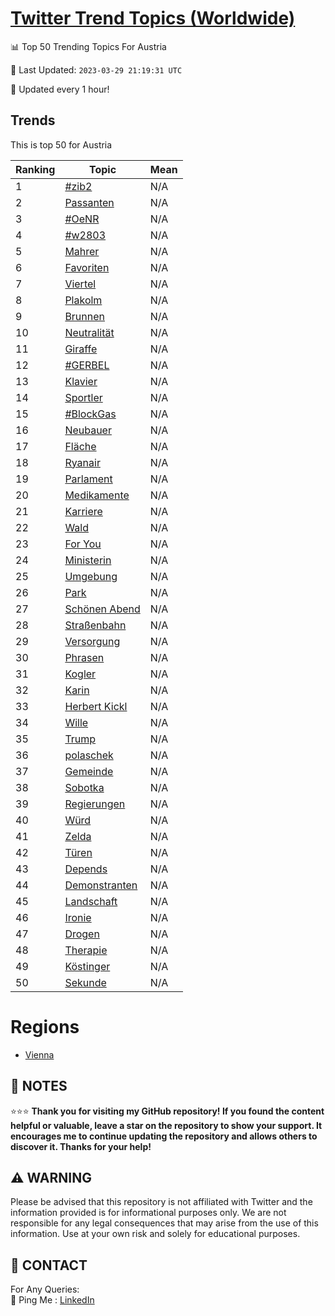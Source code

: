[Twitter Trend Topics (Worldwide)](https://github.com/ErcinDedeoglu/Twitter-Trend-Topics)
==========


📊 Top 50 Trending Topics For Austria

📆 Last Updated: `2023-03-29 21:19:31 UTC`

🔧 Updated every 1 hour!


## Trends

This is top 50 for Austria

| Ranking | Topic | Mean |
| ------- | ------------ | ------------ |
| 1 | [#zib2](http://twitter.com/search?q=%23zib2) | N/A |
| 2 | [Passanten](http://twitter.com/search?q=Passanten) | N/A |
| 3 | [#OeNR](http://twitter.com/search?q=%23OeNR) | N/A |
| 4 | [#w2803](http://twitter.com/search?q=%23w2803) | N/A |
| 5 | [Mahrer](http://twitter.com/search?q=Mahrer) | N/A |
| 6 | [Favoriten](http://twitter.com/search?q=Favoriten) | N/A |
| 7 | [Viertel](http://twitter.com/search?q=Viertel) | N/A |
| 8 | [Plakolm](http://twitter.com/search?q=Plakolm) | N/A |
| 9 | [Brunnen](http://twitter.com/search?q=Brunnen) | N/A |
| 10 | [Neutralität](http://twitter.com/search?q=Neutralit%c3%a4t) | N/A |
| 11 | [Giraffe](http://twitter.com/search?q=Giraffe) | N/A |
| 12 | [#GERBEL](http://twitter.com/search?q=%23GERBEL) | N/A |
| 13 | [Klavier](http://twitter.com/search?q=Klavier) | N/A |
| 14 | [Sportler](http://twitter.com/search?q=Sportler) | N/A |
| 15 | [#BlockGas](http://twitter.com/search?q=%23BlockGas) | N/A |
| 16 | [Neubauer](http://twitter.com/search?q=Neubauer) | N/A |
| 17 | [Fläche](http://twitter.com/search?q=Fl%c3%a4che) | N/A |
| 18 | [Ryanair](http://twitter.com/search?q=Ryanair) | N/A |
| 19 | [Parlament](http://twitter.com/search?q=Parlament) | N/A |
| 20 | [Medikamente](http://twitter.com/search?q=Medikamente) | N/A |
| 21 | [Karriere](http://twitter.com/search?q=Karriere) | N/A |
| 22 | [Wald](http://twitter.com/search?q=Wald) | N/A |
| 23 | [For You](http://twitter.com/search?q=For+You) | N/A |
| 24 | [Ministerin](http://twitter.com/search?q=Ministerin) | N/A |
| 25 | [Umgebung](http://twitter.com/search?q=Umgebung) | N/A |
| 26 | [Park](http://twitter.com/search?q=Park) | N/A |
| 27 | [Schönen Abend](http://twitter.com/search?q=Sch%c3%b6nen+Abend) | N/A |
| 28 | [Straßenbahn](http://twitter.com/search?q=Stra%c3%9fenbahn) | N/A |
| 29 | [Versorgung](http://twitter.com/search?q=Versorgung) | N/A |
| 30 | [Phrasen](http://twitter.com/search?q=Phrasen) | N/A |
| 31 | [Kogler](http://twitter.com/search?q=Kogler) | N/A |
| 32 | [Karin](http://twitter.com/search?q=Karin) | N/A |
| 33 | [Herbert Kickl](http://twitter.com/search?q=Herbert+Kickl) | N/A |
| 34 | [Wille](http://twitter.com/search?q=Wille) | N/A |
| 35 | [Trump](http://twitter.com/search?q=Trump) | N/A |
| 36 | [polaschek](http://twitter.com/search?q=polaschek) | N/A |
| 37 | [Gemeinde](http://twitter.com/search?q=Gemeinde) | N/A |
| 38 | [Sobotka](http://twitter.com/search?q=Sobotka) | N/A |
| 39 | [Regierungen](http://twitter.com/search?q=Regierungen) | N/A |
| 40 | [Würd](http://twitter.com/search?q=W%c3%bcrd) | N/A |
| 41 | [Zelda](http://twitter.com/search?q=Zelda) | N/A |
| 42 | [Türen](http://twitter.com/search?q=T%c3%bcren) | N/A |
| 43 | [Depends](http://twitter.com/search?q=Depends) | N/A |
| 44 | [Demonstranten](http://twitter.com/search?q=Demonstranten) | N/A |
| 45 | [Landschaft](http://twitter.com/search?q=Landschaft) | N/A |
| 46 | [Ironie](http://twitter.com/search?q=Ironie) | N/A |
| 47 | [Drogen](http://twitter.com/search?q=Drogen) | N/A |
| 48 | [Therapie](http://twitter.com/search?q=Therapie) | N/A |
| 49 | [Köstinger](http://twitter.com/search?q=K%c3%b6stinger) | N/A |
| 50 | [Sekunde](http://twitter.com/search?q=Sekunde) | N/A |



# Regions

* [Vienna](</Austria/Vienna.md>)



## 📝 NOTES

⭐⭐⭐ **Thank you for visiting my GitHub repository! If you found the content helpful or valuable, leave a star on the repository to show your support. It encourages me to continue updating the repository and allows others to discover it. Thanks for your help!**


## ⚠️ WARNING

Please be advised that this repository is not affiliated with Twitter and the information provided is for informational purposes only. We are not responsible for any legal consequences that may arise from the use of this information. Use at your own risk and solely for educational purposes.


## 📨 CONTACT

 For Any Queries:  
            🏓 Ping Me : [LinkedIn](https://www.linkedin.com/in/ercindedeoglu/)
